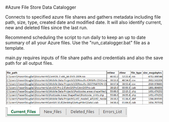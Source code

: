 #Azure File Store Data Catalogger

Connects to specified azure file shares and gathers metadata including file path, size, type, created date and modified date. It will also identify current, new and deleted files since the last run.

Recommend scheduling the script to run daily to keep an up to date summary of all your Azure files. Use the "run_catalogger.bat" file as a template.

main.py requires inputs of file share paths and credentials and also the save path for all output files.


![](Screeshots_for_readme/output_example_current_files.png?raw=true "Output Example")
![](Screeshots_for_readme/output_example_sheets.png?raw=true)
